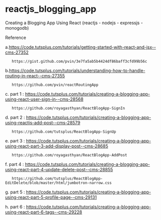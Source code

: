 # reactjs_blogging_app

Creating a Blogging App Using React (reactjs - nodejs - expressjs - monogodb)

Reference

a.https://code.tutsplus.com/tutorials/getting-started-with-react-and-jsx--cms-27352

       https://gist.github.com/pvin/3e7fa5ab5b4424df86baff3cfd99b56c

b.https://code.tutsplus.com/tutorials/understanding-how-to-handle-routing-in-react--cms-27355

       https://github.com/pvin/reactRoutingApp

c. part 1 : https://code.tutsplus.com/tutorials/creating-a-blogging-app-using-react-user-sign-in--cms-28568
       
       https://github.com/royagasthyan/ReactBlogApp-SignIn  

d. part 2 : https://code.tutsplus.com/tutorials/creating-a-blogging-app-using-reactjs-add-post--cms-28579

       https://github.com/tutsplus/ReactBlogApp-SignUp

e. part 3 : https://code.tutsplus.com/tutorials/creating-a-blogging-app-using-react-part-3-add-display-post--cms-28685

       https://github.com/royagasthyan/ReactBlogApp-AddPost

f. part 4 : https://code.tutsplus.com/tutorials/creating-a-blogging-app-using-react-part-4-update-delete-post--cms-28855

       https://github.com/tutsplus/ReactBlogApp-EditDelete/blob/master/html/jumbotron-narrow.css

g. part 5 : https://code.tutsplus.com/tutorials/creating-a-blogging-app-using-react-part-5-profile-page--cms-29131 

h. part 6 : https://code.tutsplus.com/tutorials/creating-a-blogging-app-using-react-part-6-tags--cms-29228

